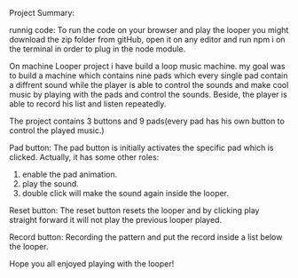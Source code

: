 Project Summary:

runnig code:
To run the code on your browser and play the looper you might download the zip folder from gitHub, open it on any editor and run npm i on the terminal in order to plug in the node module.

On machine Looper project i have build a loop music machine. my goal was to build a machine which contains nine pads which every single pad contain a diffrent sound while the player is able to control the sounds and make cool music by playing with the pads and control the sounds.
Beside, the player is able to record his list and listen repeatedly.

The project contains 3 buttons and 9 pads(every pad has his own button to control the played music.)

Pad button:
The pad button is initially activates the specific pad which is clicked. Actually, it has some other roles:

1. enable the pad animation.
2. play the sound.
3. double click will make the sound again inside the looper.

Reset button:
The reset button resets the looper and by clicking play straight forward it will not play the previous looper played.

Record button:
Recording the pattern and put the record inside a list below the looper.

Hope you all enjoyed playing with the looper!

